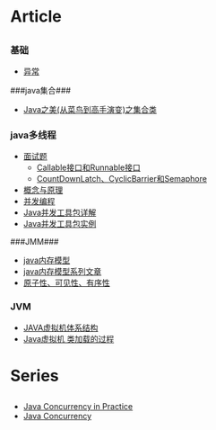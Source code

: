 # Article
##
### 基础 ###
- [异常](http://blog.csdn.net/lxlzhn/article/details/4484872)   
      
###java集合###
- [Java之美(从菜鸟到高手演变)之集合类](http://blog.csdn.net/zhangerqing/article/details/8122075)

### java多线程 ###
- [面试题](http://www.importnew.com/12773.html)    
	* [Callable接口和Runnable接口](http://uule.iteye.com/blog/1488270)
	* [CountDownLatch、CyclicBarrier和Semaphore](http://www.cnblogs.com/dolphin0520/p/3920397.html)
- [概念与原理](http://blog.csdn.net/joejames/article/details/46832091)
- [并发编程](http://blog.csdn.net/escaflone/article/details/10418651#)
- [Java并发工具包详解](http://blog.csdn.net/defonds/article/details/44021605#t7)
- [Java并发工具包实例](http://www.cnblogs.com/draem0507/p/3824258.html)

###JMM###

- [java内存模型](http://www.cnblogs.com/nexiyi/p/java_memory_model_and_thread.html)
- [java内存模型系列文章](http://ifeve.com/java-memory-model-0/)
- [原子性、可见性、有序性](http://www.cnblogs.com/tonyluis/p/5454713.html)      

### JVM ###

- [JAVA虚拟机体系结构](http://www.cnblogs.com/java-my-life/archive/2012/08/01/2615221.html) 
- [Java虚拟机 类加载的过程](http://blog.csdn.net/xuefeng0707/article/details/9132339)

# Series 
##
- [Java Concurrency in Practice](http://blog.csdn.net/qilixiang012/article/category/2857487)
- [Java Concurrency](http://tutorials.jenkov.com/java-concurrency/read-write-locks.html)



